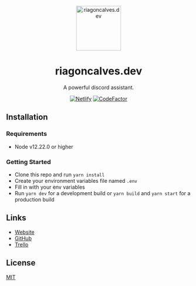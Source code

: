 <p align="center">
  <a href="https://riagoncalves.dev/">
    <img width="122" alt="riagoncalves.dev" src="public/images/favicon.ico">
  </a>
</p>

<h1 align="center">riagoncalves.dev</h1>
<p align="center">
  A powerful discord assistant.
</p>

<p align="center">
  <a href="https://riagoncalves.dev/"><img alt="Netlify" src="https://api.netlify.com/api/v1/badges/1da2c2d6-bcab-401b-b3d5-2a67997676dd/deploy-status"></a>
  <a href="https://www.codefactor.io/repository/github/riagoncalves/riagoncalves.dev"><img src="https://www.codefactor.io/repository/github/riagoncalves/riagoncalves.dev/badge" alt="CodeFactor" /></a>
</p>

## Installation

### Requirements

-   Node v12.22.0 or higher

### Getting Started

-   Clone this repo and run `yarn install`
-   Create your environment variables file named `.env`
-   Fill in with your env variables
-   Run `yarn dev` for a development build or `yarn build` and `yarn start` for a production build

## Links

- [Website](https://riagoncalves.dev/)
- [GitHub](https://github.com/riagoncalves/riagoncalves.dev)
- [Trello](https://trello.com/b/Vj3TE5WM/riagoncalvesdev)

## License

[MIT](LICENSE)
